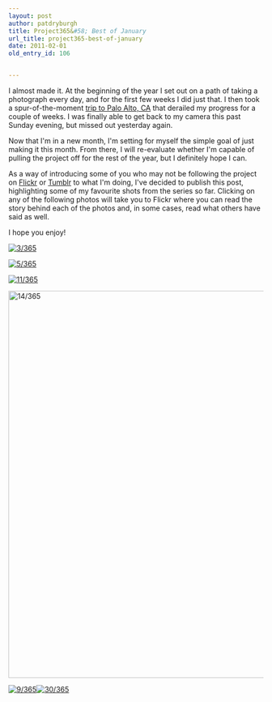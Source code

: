 ```yaml
---
layout: post
author: patdryburgh
title: Project365&#58; Best of January
url_title: project365-best-of-january
date: 2011-02-01
old_entry_id: 106


---
```


I almost made it. At the beginning of the year I set out on a path of taking a photograph every day, and for the first few weeks I did just that. I then took a spur-of-the-moment [trip to Palo Alto, CA](http://www.youtube.com/watch?v=we7vYyhFYhQ) that derailed my progress for a couple of weeks. I was finally able to get back to my camera this past Sunday evening, but missed out yesterday again.

Now that I'm in a new month, I'm setting for myself the simple goal of just making it this month. From there, I will re-evaluate whether I'm capable of pulling the project off for the rest of the year, but I definitely hope I can.

As a way of introducing some of you who may not be following the project on [Flickr](http://flickr.com/patdryburgh) or [Tumblr](http://patdryburgh.tumblr.com) to what I'm doing, I've decided to publish this post, highlighting some of my favourite shots from the series so far. Clicking on any of the following photos will take you to Flickr where you can read the story behind each of the photos and, in some cases, read what others have said as well. 

I hope you enjoy!


<a href="http://www.flickr.com/photos/7544495@N02/5321691665" title="View '3/365' on Flickr.com"><img border="0" alt="3/365" src="http://farm6.static.flickr.com/5006/5321691665_af3f356e47_b.jpg"/></a>

<a href="http://www.flickr.com/photos/7544495@N02/5329465236" title="View '5/365' on Flickr.com"><img border="0" alt="5/365" src="http://farm6.static.flickr.com/5003/5329465236_76ee0ed44e_b.jpg"/></a>

<a href="http://www.flickr.com/photos/7544495@N02/5348173594" title="View '11/365' on Flickr.com"><img border="0" alt="11/365" src="http://farm6.static.flickr.com/5124/5348173594_bc29e4cec6_b.jpg"/></a>

<a href="http://www.flickr.com/photos/7544495@N02/5360311587" title="View '14/365' on Flickr.com"><img border="0" alt="14/365" src="http://farm6.static.flickr.com/5162/5360311587_f5c086c739_b.jpg" height="765"/></a>

<p class="portrait"><a href="http://www.flickr.com/photos/7544495@N02/5338926011" title="View '9/365' on Flickr.com"><img border="0" alt="9/365" src="http://farm6.static.flickr.com/5006/5338926011_0b07684d54_b.jpg"/></a><a href="http://www.flickr.com/photos/7544495@N02/5405443624" title="View '30/365' on Flickr.com"><img border="0" alt="30/365" src="http://farm6.static.flickr.com/5060/5405443624_a9614ee46f_b.jpg"/></a></p>